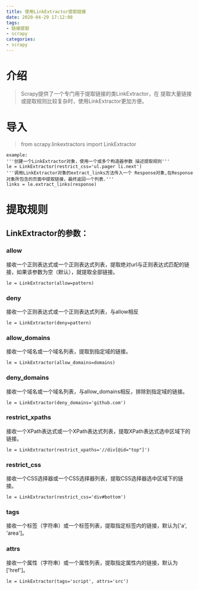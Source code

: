 ```yaml
---
title: 使用LinkExtractor提取链接
date: 2020-04-29 17:12:08
tags: 
- 链接提取 
- scrapy
categories:
- scrapy
---
```



# 介绍 #
> Scrapy提供了一个专门用于提取链接的类LinkExtractor，在 提取大量链接或提取规则比较复杂时，使用LinkExtractor更加方便。

# 导入 #

> from scrapy.linkextractors import LinkExtractor

    example:
    '''创建一个LinkExtractor对象，使用一个或多个构造器参数 描述提取规则'''
    le = LinkExtractor(restrict_css='ul.pager li.next') 
    '''调用LinkExtractor对象的extract_links方法传入一个 Response对象,在Response对象所包含的页面中提取链接，最终返回一个列表.'''
    links = le.extract_links(response)


# 提取规则 #


## LinkExtractor的参数： ##
### allow ###
接收一个正则表达式或一个正则表达式列表，提取绝对url与正则表达式匹配的链接，如果该参数为空（默认），就提取全部链接。

    le = LinkExtractor(allow=pattern)

### deny ###
接收一个正则表达式或一个正则表达式列表，与allow相反

    le = LinkExtractor(deny=pattern)

### allow_domains ###
接收一个域名或一个域名列表，提取到指定域的链接。

    le = LinkExtractor(allow_domains=domains)

### deny_domains ###
接收一个域名或一个域名列表，与allow_domains相反，排除到指定域的链接。

    le = LinkExtractor(deny_domains='github.com')

### restrict_xpaths ###
接收一个XPath表达式或一个XPath表达式列表，提取XPath表达式选中区域下的链接。

    le = LinkExtractor(restrict_xpaths='//div[@id="top"]')

### restrict_css ###
接收一个CSS选择器或一个CSS选择器列表，提取CSS选择器选中区域下的链接。

    le = LinkExtractor(restrict_css='div#bottom')

### tags ###
接收一个标签（字符串）或一个标签列表，提取指定标签内的链接，默认为['a', 'area']。
### attrs ###
接收一个属性（字符串）或一个属性列表，提取指定属性内的链接，默认为['href']。

    le = LinkExtractor(tags='script', attrs='src')
